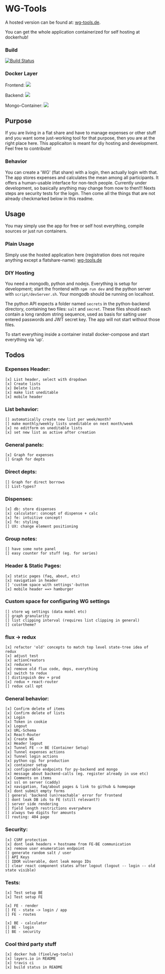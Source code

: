 # WG-Tools

A hosted version can be found at: [wg-tools.de](https://wg-tools.de).

You can get the whole application containerized for self hosting at dockerhub!

### Build
[![Build Status](https://travis-ci.org/0ortmann/wg-tools.svg?branch=master)](https://travis-ci.org/0ortmann/wg-tools)

### Docker Layer
Frontend:
[![](https://badge.imagelayers.io/fixel/wg-tools:backend.svg)](https://imagelayers.io/?images=fixel/wg-tools:frontend 'Get your own badge on imagelayers.io')

Backend:
[![](https://badge.imagelayers.io/fixel/wg-tools:backend.svg)](https://imagelayers.io/?images=fixel/wg-tools:backend 'Get your own badge on imagelayers.io')

Mongo-Container:
[![](https://badge.imagelayers.io/fixel/wg-tools:mongo.svg)](https://imagelayers.io/?images=fixel/wg-tools:mongo 'Get your own badge on imagelayers.io')

## Purpose

If you are living in a flat share and have to manage expenses or other stuff and you want some just-working tool for that purpose, then you are at the right place here. This applicaiton is meant for diy hosting and development. Feel free to contribute!



### Behavior

You can create a 'WG' (flat share) with a login, then actually login with that. The app stores expenses and calculates the mean among all participants. It offers a human-usable interface for non-tech people. Currently under development, so basically anything may change from now to then!!! Nexts steps are security tests for the login. Then come all the things that are not already checkmarked below in this readme.


## Usage

You may simply use the app for free or self host everything, compile sources or just run containers.

### Plain Usage

Simply use the hosted application here (registration does not require anything except a flatshare-name): [wg-tools.de](https://wg-tools.de)

### DIY Hosting

You need a mongodb, python and nodejs.
Everything is setup for development; start the frontend with ```npm run dev``` and the python server with ```script/devServer.sh```. Your mongodb should be running on localhost.

The python API expects a folder named ```secrets``` in the python-backend directory, containing two files: ```salt``` and ```secret```. These files should each contain a long random string sequence, used as basis for salting user entered passwords and JWT secret key. The app will not start without those files.

To start everything inside a container install docker-compose and start everything via 'up'.


## Todos

### Expenses Header:
    [x] List header, select with dropdown 
    [x] Create lists
    [x] Delete lists
    [x] make list uneditable
    [x] mobile header

### List behavior:
    [] automatically create new list per week/month?
    [] make monthly/weekly lists uneditable on next month/week
    [x] no editform on uneditable lists
    [x] set new list as active after creation

### General panels:
    [x] Graph for expenses
    [] Graph for depts

### Direct depts:
	[] Graph for direct borrows
    [] List-types?

### Dispenses:
	[x] db: store dispenses
	[x] calculator: concept of dispense + calc
	[x] fe: intuitive concept!
	[x] fe: styling
	[] UX: change element positioning

### Group notes:
	[] have some note panel
	[] easy counter for stuff (eg. for series)

### Header & Static Pages:
	[x] static pages (faq, about, etc)
	[x] navigation in header
	[] 'custom space with settings'-button
	[x] mobile header ==> hamburger

### Custom space for configuring WG settings
	[] store wg settings (data model etc)
	[] graph granularity
	[] list clipping interval (requires list clipping in general)
	[] colortheme?

### flux -> redux 
	[x] refactor 'old' concepts to match top level state-tree idea of redux 
	[x] adjust test
	[x] actionCreators
	[x] reducers
	[x] remove old flux code, deps, everything
	[x] switch to redux
	[] distinguish dev + prod
	[x] redux + react-router
	[] redux call opt

### General behavior:
	[x] Confirm delete of items
	[x] Confirm delete of lists
	[x] Login
	[x] Token in cookie
	[x] Logout
	[x] URL-Schema
	[x] React-Router
	[x] Create WG
	[x] Header logout
	[x] Tunnel FE --> BE (Container Setup)
	[x] Tunnel expenses actions
	[x] Tunnel login actions 
	[x] python cgi for production
	[x] container setup
	[x] configurable endpoints for py-backend and mongo
	[x] message about backend-calls (eg. register already in use etc)
	[x] Comments on items
	[x] ssl on server (caddy)
	[x] navigation, faq/about pages & link to github & homepage
	[x] dont submit empty forms
	[] general 'backend (un)reachable' error for frontend 
	[] dont leak DB ids to FE (still relevant?)
	[] server side rendering
	[] field length restrictions everywhere
	[] always two digits for amounts
	[] routing: 404 page

### Security:

	[x] CSRF protection
	[x] dont leak headers + hostname from FE-BE communication
	[x] remove user enumeration endpoint
	[] generate random salt / user
	[] API Keys
	[] IDOR vulnerable, dont leak mongo IDs
	[] clear react component states after logout (logout -- login -- old state visible)

### Tests:

	[x] Test setup BE
	[x] Test setup FE

    [x] FE - render
    [] FE - state -> login / app
    [] FE - routes

    [x] BE - calculator
    [] BE - login
    [] BE - security


### Cool third party stuff

	[x] docker hub (fixel/wg-tools)
	[x] layers.io in README
	[x] travis ci
	[x] build status in README